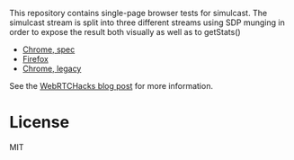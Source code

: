 This repository contains single-page browser tests for simulcast.
The simulcast stream is split into three different streams using SDP munging in order to expose
the result both visually as well as to getStats()

* [Chrome, spec](https://aggresss.github.io/simulcast-playground/rid-as-mid)
* [Firefox](https://aggresss.github.io/simulcast-playground/firefox)
* [Chrome, legacy](https://aggresss.github.io/simulcast-playground/chrome)

See the [WebRTCHacks blog post](https://webrtchacks.com/a-playground-for-simulcast-without-an-sfu/) for more information.

# License
MIT
